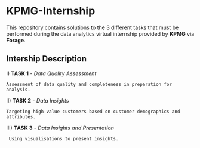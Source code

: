 # KPMG-Internship

This repository contains solutions to the 3 different tasks that must be performed during the data analytics virtual internship provided by **KPMG** via **Forage**.

## Intership Description
I) **TASK 1** - _Data Quality Assessment_

    Assessment of data quality and completeness in preparation for analysis. 

II) **TASK 2** - _Data Insights_

    Targeting high value customers based on customer demographics and attributes. 

III) **TASK 3** - _Data Insights and Presentation_

     Using visualisations to present insights.
